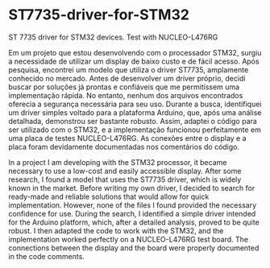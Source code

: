 # ST7735-driver-for-STM32
ST 7735 driver for STM32 devices. Test with NUCLEO-L476RG

Em um projeto que estou desenvolvendo com o processador STM32, surgiu a necessidade de utilizar um display de baixo custo e de fácil acesso. 
Após pesquisa, encontrei um modelo que utiliza o driver ST7735, amplamente conhecido no mercado. 
Antes de desenvolver um driver próprio, decidi buscar por soluções já prontas e confiáveis que me permitissem uma implementação rápida. 
No entanto, nenhum dos arquivos encontrados oferecia a segurança necessária para seu uso. 
Durante a busca, identifiquei um driver simples voltado para a plataforma Arduino, que, após uma análise detalhada, demonstrou ser bastante robusto. 
Assim, adaptei o código para ser utilizado com o STM32, e a implementação funcionou perfeitamente em uma placa de testes NUCLEO-L476RG. 
As conexões entre o display e a placa foram devidamente documentadas nos comentários do código.


In a project I am developing with the STM32 processor, it became necessary to use a low-cost and easily accessible display. 
After some research, I found a model that uses the ST7735 driver, which is widely known in the market. 
Before writing my own driver, I decided to search for ready-made and reliable solutions that would allow for quick implementation.
However, none of the files I found provided the necessary confidence for use. 
During the search, I identified a simple driver intended for the Arduino platform, which, after a detailed analysis, proved to be quite robust. 
I then adapted the code to work with the STM32, and the implementation worked perfectly on a NUCLEO-L476RG test board. 
The connections between the display and the board were properly documented in the code comments.
